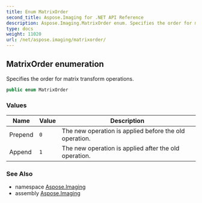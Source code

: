 ```yaml
---
title: Enum MatrixOrder
second_title: Aspose.Imaging for .NET API Reference
description: Aspose.Imaging.MatrixOrder enum. Specifies the order for matrix transform operations
type: docs
weight: 11020
url: /net/aspose.imaging/matrixorder/
---
```

## MatrixOrder enumeration

Specifies the order for matrix transform operations.

```csharp
public enum MatrixOrder
```

### Values

| Name | Value | Description |
| --- | --- | --- |
| Prepend | `0` | The new operation is applied before the old operation. |
| Append | `1` | The new operation is applied after the old operation. |

### See Also

* namespace [Aspose.Imaging](../../aspose.imaging/)
* assembly [Aspose.Imaging](../../)



